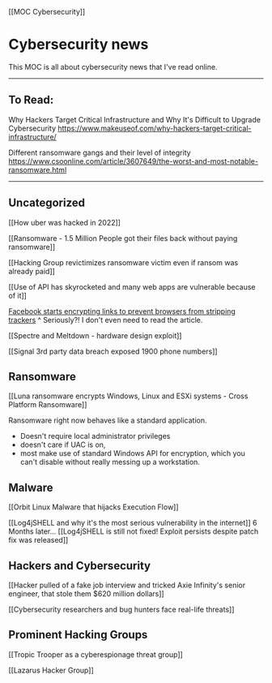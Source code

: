 [[MOC Cybersecurity]]

# Cybersecurity news
This MOC is all about cybersecurity news that I've read online.

---
## To Read:
Why Hackers Target Critical Infrastructure and Why It's Difficult to Upgrade Cybersecurity
https://www.makeuseof.com/why-hackers-target-critical-infrastructure/

Different ransomware gangs and their level of integrity 
https://www.csoonline.com/article/3607649/the-worst-and-most-notable-ransomware.html

---
## Uncategorized
[[How uber was hacked in 2022]]

[[Ransomware - 1.5 Million People got their files back without paying ransomware]]

[[Hacking Group revictimizes ransomware victim even if ransom was already paid]]

[[Use of API has skyrocketed and many web apps are vulnerable because of it]]

[Facebook starts encrypting links to prevent browsers from stripping trackers](https://www.ghacks.net/2022/07/17/facebook-has-started-to-encrypt-links-to-counter-privacy-improving-url-stripping/)
^ Seriously?! I don't even need to read the article. 

[[Spectre and Meltdown - hardware design exploit]]

[[Signal 3rd party data breach exposed 1900 phone numbers]]

## Ransomware
[[Luna ransomware encrypts Windows, Linux and ESXi systems - Cross Platform Ransomware]]


Ransomware right now behaves like a standard application. 
- Doesn't require local administrator privileges 
- doesn't care if UAC is on, 
- most make use of standard Windows API for encryption, which you can't disable without really messing up a workstation.

## Malware

[[Orbit Linux Malware that hijacks Execution Flow]]


[[Log4jSHELL and why it's the most serious vulnerability in the internet]]
6 Months later...
    [[Log4jSHELL is still not fixed! Exploit persists despite patch fix was released]]


## Hackers and Cybersecurity


[[Hacker pulled of a fake job  interview and tricked Axie Infinity's senior engineer, that stole them $620 million dollars]]


[[Cybersecurity researchers and bug hunters face real-life threats]]




## Prominent Hacking Groups


[[Tropic Trooper as a cyberespionage threat group]]


[[Lazarus Hacker Group]]












